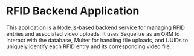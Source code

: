 # RFID Backend Application

This application is a Node.js-based backend service for managing RFID entries and associated video uploads. It uses Sequelize as an ORM to interact with the database, Multer for handling file uploads, and UUIDs to uniquely identify each RFID entry and its corresponding video file.